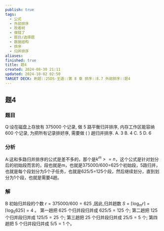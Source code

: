 ```yaml
---
publish: true
tags:
  - 公式
  - 外部排序
  - 败者树
  - 做错了
  - 题目/选择题
  - 数据结构
  - 排序
  - 归并排序
aliases: 
finished: true
title: 题4
created: 2024-08-30 21:11
updated: 2024-10-02 02:50
TARGET DECK: 刷题::25DS-王道::第 8 章 排序::8.7 外部排序::题4
---
```

## 题4
### 题目
Q:设在磁盘上存放有 375000 个记录, 做 5 路平衡归并排序, 内存工作区能容纳 600 个记录, 为把所有记录排好序, 需要做 ( ) 趟归并排序.
A. 3 B. 4 C. 5 D. 6
### 分析
A:这和多路归并排序的公式是差不多的，那个是$k^m>=n$，这个公式是针对划分后的初始段而言的，段也就是m，也就是375000/600=625个初始段，5路归并，也就是每个段划分为5个子任务，也就是625/5=125个段，然后继续划分，直到划分为1个段，也就是需要4趟。
### 解
B
初始归并段的个数 $r = {375000}/{600} = {625}$ ,因此,归并趟数 $S = \lceil  {{\log }_{m}r}\rceil   = \lceil  {{\log }_{5}{625}}\rceil   = 4$ 。
第一趟把 625 个归并段归并成 ${625}/5 = {125}$ 个; 
第二趟把 125 个归并段归并成 ${125}/5 = {25}$ 个; 
第三趟把 25 个归并段归并成 ${25}/5 = 5$ 个;
第四趟把 5 个归并段归并成 $5/5 = 1$ 个。


